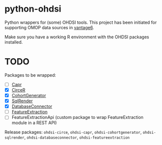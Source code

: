 # python-ohdsi
Python wrappers for (some) OHDSI tools. This project has been initiated for
supporting OMOP data sources in [vantage6](https://vantage6.ai).

Make sure you have a working R environment with the OHDSI packages installed.

# TODO
Packages to be wrapped:
- [ ] [Capr](https://github.com/OHDSI/Capr)
- [X] [CirceR](https://github.com/OHDSI/CirceR)
- [X] [CohortGenerator](https://github.com/OHDSI/cohortgenerator)
- [X] [SqlRender](https://github.com/OHDSI/SqlRender)
- [X] [DatabaseConnector](https://github.com/OHDSI/DatabaseConnector)
- [ ] [FeatureExtraction](https://github.com/OHDSI/FeatureExtraction)
- [ ] FeatureExtractionApi (custom package to wrap FeatureExtraction module in
      a REST API)

Release packages: `ohdsi-circe`, `ohdsi-capr`, `ohdsi-cohortgenerator`, `ohdsi-sqlrender`, `ohdsi-databaseconnector`, `ohdsi-featureextraction`

